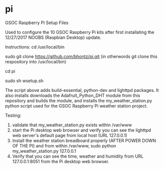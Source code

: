 # pi
GSOC Raspberry Pi Setup Files

Used to configure the 10 GSOC Raspberry Pi kits after first installating the 12/27/2017 NOOBS (Raspbian Desktop) update.

Instructions:
cd /usr/local/bin

sudo git clone https://github.com/bhontz/pi.git (in otherwords git clone this respository into /usr/local/bin)

cd pi

sudo sh wsetup.sh

The script above adds build-essential, python-dev and lighttpd packages.  It also installs downloads the Adafruit_Python_DHT module from this repository and builds the module, and installs the my_weather_station.py python script used for the GSOC Raspberry Pi weather station project.

Testing:
1) validate that my_weather_station.py exists within /var/www
2) start the Pi desktop web browser and verify you can see the lighttpd web server's default page from local host (URL 127.0.0.1)
3) Install the weather station breadboard properly (AFTER POWER DOWN OF THE PI) and from within /var/www, sudo python my_weather_station.py 127.0.0.1
4) Verify that you can see the time, weather and humidity from URL 127.0.0.1:8051 from the Pi desktop web browser.
